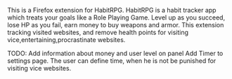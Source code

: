 This is a Firefox extension for HabitRPG. HabitRPG is a habit tracker app which treats your goals like a Role Playing Game. Level up as you succeed, lose HP as you fail, earn money to buy weapons and armor. 
This extension tracking visited websites, and remove health points for visiting vice,entertaining,procrastinate websites.


TODO:
Add information about money and user level on panel
Add Timer to settings page. The user can define time, when he is not be punished for visiting vice websites.


